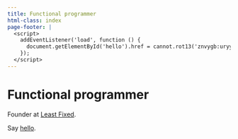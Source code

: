```yaml
---
title: Functional programmer
html-class: index
page-footer: |
  <script>
    addEventListener('load', function () {
      document.getElementById('hello').href = cannot.rot13('znvygb:uryyb@zvrgrx.vb');
    });
  </script>
---
```



# Functional programmer

Founder at [Least Fixed](http://leastfixed.com/).

Say <a href="" id="hello">hello</a>.
